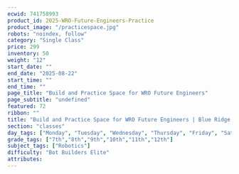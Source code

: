 ```yaml
---
ecwid: 741758993
product_id: 2025-WRO-Future-Engineers-Practice
product_image: "/practicespace.jpg"
robots: "noindex, follow"
category: "Single Class"
price: 299
inventory: 50
weight: "12"
start_date: ""
end_date: "2025-08-22"
start_time: ""
end_time: ""
page_title: "Build and Practice Space for WRO Future Engineers"
page_subtitle: "undefined"
featured: 72
ribbon: ""
title: "Build and Practice Space for WRO Future Engineers | Blue Ridge Boost"
section: "classes"
day_tags: ["Monday", "Tuesday", "Wednesday", "Thursday", "Friday", "Saturday", "Sunday"]
grade_tags: ["7th","8th","9th","10th","11th","12th"]
subject_tags: ["Robotics"]
difficulty: "Bot Builders Elite"
attributes:
---
```

<script type="application/ld+json">
        {
            "@context": "https://schema.org",
            "@type": "Course",
            "name": "Build and Practice Space for WRO Future Engineers",
            "description": "Build and Practice Space for WRO Future Engineers - undefined",
            "provider": {
            "@type": "Organization",
            "name": "Blue Ridge Boost",
            "url": "https://blueridgeboost.com"
            },
            "offers": {
            "@type": "Offer",
            "price": "299",
            "priceCurrency": "USD",
            "availability": "https://schema.org/InStock",
            "url": "https://blueridgeboost.com/classes/"
            }
        }
        </script>
